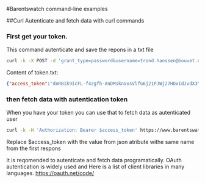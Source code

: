 #Barentswatch command-line examples

##Curl
Autenticate and fetch data with curl commands

### First get your token.
This command autenticate and save the repons in a txt file

```bash
curl -k -X POST -d 'grant_type=password&username=trond.hanssen@bouvet.no&' https://www.barentswatch.no/api/token -o token.txt
```
Content of token.txt:

```json
{"access_token":"dnRB1k9IcFL-f4zgfh-XnDMsknVxsVlfG6j21PJWj27HDxIdJvdX3Yzwig3ba5aGB1jdmn6gYy4TLbBufDh12qOjhLQml2KyxTcsFBu54pbKP0U7glBSDYPbj2HSOt9Z5wNpMQrrQtkWy6lL2cHVxb4DbMb4MLEDEm-hp8BCPvNjEGL-PEmcdjbcw13V1R49VgVMYVBOBWcO47YbegPsqTOGALljrKHrp9kcjyAfzDedrQ27cSym9Rf_i9vDvgYG-EcvfqCaWRY0Nmc22Qxx5QROwBI-E8SCoxcpJ7QpbyDyIEQjyEZpRenvKCIqHHY88Jd1yYCp6SIutziPM57aNsD6itBErumOjUTDClA6WJY_xPhLZDQJvXLMGdDyzN4LCb8jRScR3MWRP-pYD1ESkA","token_type":"bearer","expires_in":43199}
```


### then fetch data with autentication token
When you have your token you can use that to fetch data as autenticated user

```bash
curl -k -H 'Authorization: Bearer $access_token' https://www.barentswatch.no/api/v1/geodata/download/fishingfacility/?format=JSON -o result2.json

```

Replace $access_token with the value from json atribute withe same name from the first respons


It is reqomended to autenticate and fetch data programatically.
OAuth autentication is widely used and 
Here is a list of  client libraries in many languages.
https://oauth.net/code/